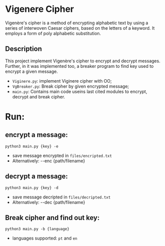 # Vigenere Cipher

Vigenère's cipher is a method of encrypting alphabetic text by using a series of interwoven Caesar ciphers, based on the letters of a keyword. It employs a form of poly alphabetic substitution.

## Description

This project implement Vigenère's cipher to encrypt and decrypt messages. Further, in it was implemented too, a breaker program to find key used to encrypt a given message.

- `Viginere.py`: implement Viginere cipher with OO;
- `VgBreaker.py`: Break cipher by given encrypted message;
- `main.py`: Contains main code useins last cited modules to encrypt, decrypt and break cipher.

# Run:

## encrypt a message:
```python3 main.py {key} -e ```
- save message encrypted in `files/encripted.txt`
- Alternatively: --enc {path/filename}

## decrypt a message:
```python3 main.py {key} -d ```
- save message decripted in `files/decripted.txt`
- Alternatively: --dec {path/filename}

## Break cipher and find out key:
```python3 main.py -b {language} ```

- languages supported: `pt` and `en`

